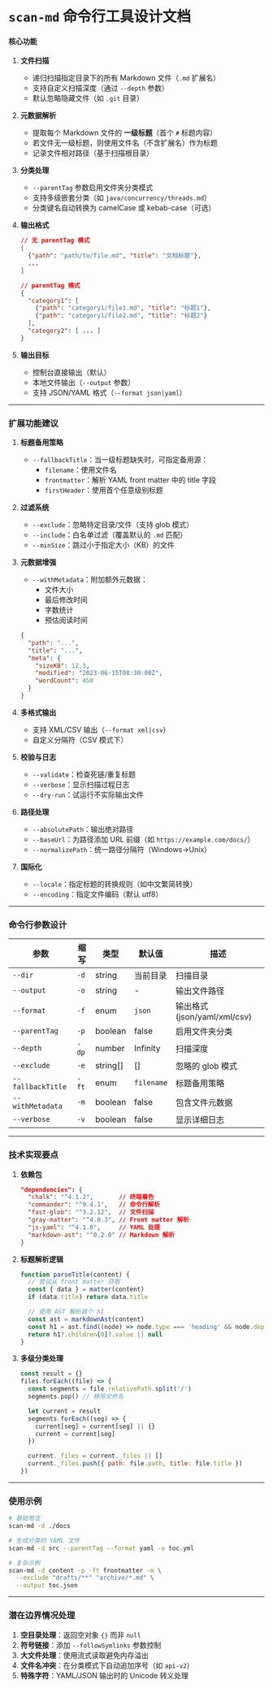 # `scan-md` 命令行工具设计文档

#### 核心功能

1. **文件扫描**

   - 递归扫描指定目录下的所有 Markdown 文件（`.md` 扩展名）
   - 支持自定义扫描深度（通过 `--depth` 参数）
   - 默认忽略隐藏文件（如 `.git` 目录）

2. **元数据解析**

   - 提取每个 Markdown 文件的 **一级标题**（首个 `#` 标题内容）
   - 若文件无一级标题，则使用文件名（不含扩展名）作为标题
   - 记录文件相对路径（基于扫描根目录）

3. **分类处理**

   - `--parentTag` 参数启用文件夹分类模式
   - 支持多级嵌套分类（如 `java/concurrency/threads.md`）
   - 分类键名自动转换为 camelCase 或 kebab-case（可选）

4. **输出格式**

   ```json
   // 无 parentTag 模式
   [
     {"path": "path/to/file.md", "title": "文档标题"},
     ...
   ]

   // parentTag 模式
   {
     "category1": [
       {"path": "category1/file1.md", "title": "标题1"},
       {"path": "category1/file2.md", "title": "标题2"}
     ],
     "category2": [ ... ]
   }
   ```

5. **输出目标**
   - 控制台直接输出（默认）
   - 本地文件输出（`--output` 参数）
   - 支持 JSON/YAML 格式（`--format json|yaml`）

---

### 扩展功能建议

1. **标题备用策略**

   - `--fallbackTitle`：当一级标题缺失时，可指定备用源：
     - `filename`：使用文件名
     - `frontmatter`：解析 YAML front matter 中的 title 字段
     - `firstHeader`：使用首个任意级别标题

2. **过滤系统**

   - `--exclude`：忽略特定目录/文件（支持 glob 模式）
   - `--include`：白名单过滤（覆盖默认的 `.md` 匹配）
   - `--minSize`：跳过小于指定大小（KB）的文件

3. **元数据增强**

   - `--withMetadata`：附加额外元数据：
     - 文件大小
     - 最后修改时间
     - 字数统计
     - 预估阅读时间

   ```json
   {
     "path": "...",
     "title": "...",
     "meta": {
       "sizeKB": 12.3,
       "modified": "2023-06-15T08:30:00Z",
       "wordCount": 450
     }
   }
   ```

4. **多格式输出**

   - 支持 XML/CSV 输出（`--format xml|csv`）
   - 自定义分隔符（CSV 模式下）

5. **校验与日志**

   - `--validate`：检查死链/重复标题
   - `--verbose`：显示扫描过程日志
   - `--dry-run`：试运行不实际输出文件

6. **路径处理**

   - `--absolutePath`：输出绝对路径
   - `--baseUrl`：为路径添加 URL 前缀（如 `https://example.com/docs/`）
   - `--normalizePath`：统一路径分隔符（Windows→Unix）

7. **国际化**
   - `--locale`：指定标题的转换规则（如中文繁简转换）
   - `--encoding`：指定文件编码（默认 utf8）

---

### 命令行参数设计

| 参数              | 缩写  | 类型     | 默认值     | 描述                         |
| ----------------- | ----- | -------- | ---------- | ---------------------------- |
| `--dir`           | `-d`  | string   | 当前目录   | 扫描目录                     |
| `--output`        | `-o`  | string   | -          | 输出文件路径                 |
| `--format`        | `-f`  | enum     | `json`     | 输出格式 (json/yaml/xml/csv) |
| `--parentTag`     | `-p`  | boolean  | false      | 启用文件夹分类               |
| `--depth`         | `-dp` | number   | Infinity   | 扫描深度                     |
| `--exclude`       | `-e`  | string[] | []         | 忽略的 glob 模式             |
| `--fallbackTitle` | `-ft` | enum     | `filename` | 标题备用策略                 |
| `--withMetadata`  | `-m`  | boolean  | false      | 包含文件元数据               |
| `--verbose`       | `-v`  | boolean  | false      | 显示详细日志                 |

---

### 技术实现要点

1. **依赖包**

   ```json
   "dependencies": {
     "chalk": "^4.1.2",       // 终端着色
     "commander": "^9.4.1",   // 命令行解析
     "fast-glob": "^3.2.12",  // 文件扫描
     "gray-matter": "^4.0.3", // Front matter 解析
     "js-yaml": "^4.1.0",     // YAML 处理
     "markdown-ast": "^0.2.0" // Markdown 解析
   }
   ```

2. **标题解析逻辑**

   ```javascript
   function parseTitle(content) {
     // 尝试从 front matter 获取
     const { data } = matter(content)
     if (data.title) return data.title

     // 使用 AST 解析首个 h1
     const ast = markdownAst(content)
     const h1 = ast.find((node) => node.type === 'heading' && node.depth === 1)
     return h1?.children[0]?.value || null
   }
   ```

3. **多级分类处理**

   ```javascript
   const result = {}
   files.forEach((file) => {
     const segments = file.relativePath.split('/')
     segments.pop() // 移除文件名

     let current = result
     segments.forEach((seg) => {
       current[seg] = current[seg] || {}
       current = current[seg]
     })

     current._files = current._files || []
     current._files.push({ path: file.path, title: file.title })
   })
   ```

---

### 使用示例

```bash
# 基础用法
scan-md -d ./docs

# 生成分类的 YAML 文件
scan-md -d src --parentTag --format yaml -o toc.yml

# 复杂示例
scan-md -d content -p -ft frontmatter -m \
  --exclude "drafts/**" "archive/*.md" \
  --output toc.json
```

---

### 潜在边界情况处理

1. **空目录处理**：返回空对象 `{}` 而非 `null`
2. **符号链接**：添加 `--followSymlinks` 参数控制
3. **大文件处理**：使用流式读取避免内存溢出
4. **文件名冲突**：在分类模式下自动追加序号（如 `api-v2`）
5. **特殊字符**：YAML/JSON 输出时的 Unicode 转义处理
